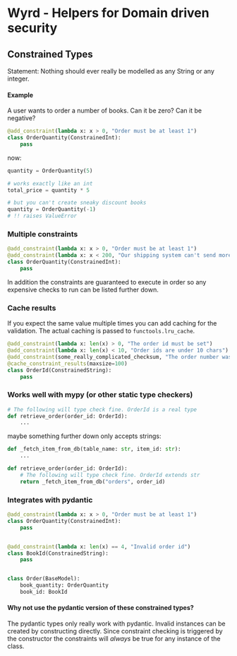 # Wyrd - Helpers for Domain driven security


## Constrained Types

Statement: Nothing should ever really be modelled as any String or any integer.


#### Example
A user wants to order a number of books. Can it be zero? Can it be negative?
```python
@add_constraint(lambda x: x > 0, "Order must be at least 1")
class OrderQuantity(ConstrainedInt):
    pass
```

now:
```python
quantity = OrderQuantity(5)

# works exactly like an int
total_price = quantity * 5

# but you can't create sneaky discount books
quantity = OrderQuantity(-1)
# !! raises ValueError
```

### Multiple constraints
```python
@add_constraint(lambda x: x > 0, "Order must be at least 1")
@add_constraint(lambda x: x < 200, "Our shipping system can't send more then 200")
class OrderQuantity(ConstrainedInt):
    pass
```

In addition the constraints are guaranteed to execute in order so any
expensive checks to run can be listed further down.

### Cache results
If you expect the same value multiple times you can add caching for
the validation. The actual caching is passed to `functools.lru_cache`.

```python
@add_constraint(lambda x: len(x) > 0, "The order id must be set")
@add_constraint(lambda x: len(x) < 10, "Order ids are under 10 chars")
@add_constraint(some_really_complicated_checksum, "The order number was invalid")
@cache_constraint_results(maxsize=100)
class OrderId(ConstrainedString):
    pass
```

### Works well with mypy (or other static type checkers)
```python
# The following will type check fine. OrderId is a real type
def retrieve_order(order_id: OrderId):
    ...
```
maybe something further down only accepts strings:

```python
def _fetch_item_from_db(table_name: str, item_id: str):
    ...

def retrieve_order(order_id: OrderId):
    # The following will type check fine. OrderId extends str
    return _fetch_item_from_db("orders", order_id)
```



### Integrates with pydantic
```python
@add_constraint(lambda x: x > 0, "Order must be at least 1")
class OrderQuantity(ConstrainedInt):
    pass


@add_constraint(lambda x: len(x) == 4, "Invalid order id")
class BookId(ConstrainedString):
    pass


class Order(BaseModel):
    book_quantity: OrderQuantity
    book_id: BookId
```

#### Why not use the pydantic version of these constrained types?
The pydantic types only really work with pydantic. Invalid instances
can be created by constructing directly. Since constraint checking
is triggered by the constructor the constraints will *always* be
true for any instance of the class.
